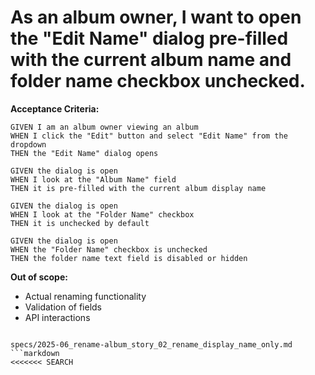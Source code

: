 # As an album owner, I want to open the "Edit Name" dialog pre-filled with the current album name and folder name checkbox unchecked.

**Acceptance Criteria:**
```
GIVEN I am an album owner viewing an album
WHEN I click the "Edit" button and select "Edit Name" from the dropdown
THEN the "Edit Name" dialog opens

GIVEN the dialog is open
WHEN I look at the "Album Name" field
THEN it is pre-filled with the current album display name

GIVEN the dialog is open
WHEN I look at the "Folder Name" checkbox
THEN it is unchecked by default

GIVEN the dialog is open
WHEN the "Folder Name" checkbox is unchecked
THEN the folder name text field is disabled or hidden
```

**Out of scope:**
- Actual renaming functionality
- Validation of fields
- API interactions
```

specs/2025-06_rename-album_story_02_rename_display_name_only.md
```markdown
<<<<<<< SEARCH
